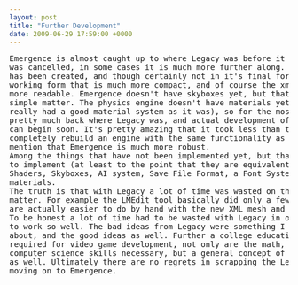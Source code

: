 ```yaml
---
layout: post
title: "Further Development"
date: 2009-06-29 17:59:00 +0000
---
```

<pre>Emergence is almost caught up to where Legacy was before it
was cancelled, in some cases it is much more further along. The emap format
has been created, and though certainly not in it's final form it is in a
working form that is much more compact, and of course the xml format is
more readable. Emergence doesn't have skyboxes yet, but that is a pretty
simple matter. The physics engine doesn't have materials yet (Legacy never
really had a good material system as it was), so for the most part Emergence is
pretty much back where Legacy was, and actual development of a working game
can begin soon. It's pretty amazing that it took less than two months to
completely rebuild an engine with the same functionality as Legacy, as opposed to the three years Legacy was in development. Not to
mention that Emergence is much more robust.
Among the things that have not been implemented yet, but that will be easy
to implement (at least to the point that they are equivalent to Legacy):
Shaders, Skyboxes, AI system, Save File Format, a Font System, and PhysX
materials.
The truth is that with Legacy a lot of time was wasted on things that didn't
matter. For example the LMEdit tool basically did only a few things, that
are actually easier to do by hand with the new XML mesh and skeleton formats.
To be honest a lot of time had to be wasted with Legacy in order for Emergence
to work so well. The bad ideas from Legacy were something I had to find out
about, and the good ideas as well. Further a college education is certainly
required for video game development, not only are the math, physics, and
computer science skills necessary, but a general concept of problem solving
as well. Ultimately there are no regrets in scrapping the Legacy engine, and
moving on to Emergence.</pre>
